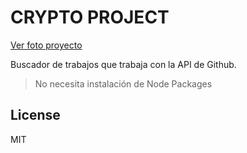 # CRYPTO PROJECT

[Ver foto proyecto](https://github.com/dhren2019/js-guia-definitiva-course/blob/main/39-CRIPTOMONEDAS/proyecto-crypto.JPG)

Buscador de trabajos que trabaja con la API de Github.

> No necesita instalación de Node Packages

License
----

MIT